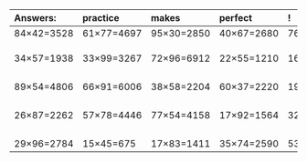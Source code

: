 | Answers: | practice | makes | perfect | ! |
| :--- | :--- | :--- | :--- | :--- |
| 84×42=3528 | 61×77=4697 | 95×30=2850 | 40×67=2680 | 76×78=5928 | 
|   |   |   |   |   | 
|   |   |   |   |   | 
|   |   |   |   |   | 
| 34×57=1938 | 33×99=3267 | 72×96=6912 | 22×55=1210 | 16×36=576 | 
|   |   |   |   |   | 
|   |   |   |   |   | 
|   |   |   |   |   | 
|   |   |   |   |   | 
| 89×54=4806 | 66×91=6006 | 38×58=2204 | 60×37=2220 | 19×90=1710 | 
|   |   |   |   |   | 
|   |   |   |   |   | 
|   |   |   |   |   | 
|   |   |   |   |   | 
| 26×87=2262 | 57×78=4446 | 77×54=4158 | 17×92=1564 | 32×41=1312 | 
|   |   |   |   |   | 
|   |   |   |   |   | 
|   |   |   |   |   | 
|   |   |   |   |   | 
| 29×96=2784 | 15×45=675 | 17×83=1411 | 35×74=2590 | 53×90=4770 | 
